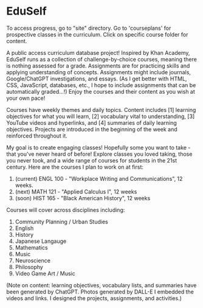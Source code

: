 # EduSelf
To access progress, go to "site" directory. Go to 'courseplans' for prospective classes in the curriculum. Click on specific course folder for content.

A public access curriculum database project! Inspired by Khan Academy, EduSelf runs as a collection of challenge-by-choice courses, meaning there is nothing assessed for a grade. Assignments are for practicing skills and applying understanding of concepts. Assignments might include journals, Google/ChatGPT investigations, and essays. (As I get better with HTML, CSS, JavaScript, databases, etc., I hope to include assignments that can be automatically graded...!) Enjoy the courses and their content as you wish at your own pace! 

Courses have weekly themes and daily topics. Content includes [1] learning objectives for what you will learn, [2] vocabulary vital to understanding, [3] YouTube videos and hyperlinks, and [4] summaries of daily learning objectives. Projects are introduced in the beginning of the week and reinforced throughout it. 

My goal is to create engaging classes! Hopefully some you want to take - that you've never heard of before! Explore classes you loved taking, those you never took, and a wide range of courses for students in the 21st century. Here are the courses I plan to work on at first:
1. (current) ENGL 100 - "Workplace Writing and Communications", 12 weeks.
2. (next) MATH 121 - "Applied Calculus I", 12 weeks
3. (soon) HIST 165 - "Black American History", 12 weeks

Courses will cover across disciplines including:
1. Community Planning / Urban Studies
2. English
3. History
4. Japanese Langauge 
5. Mathematics
6. Music
7. Neuroscience
8. Philosophy
9. Video Game Art / Music

(Note on content: learning objectives, vocabulary lists, and summaries have been generated by ChatGPT. Photos generated by DALL-E
I embedded the videos and links. I designed the projects, assignments, and activities.) 
